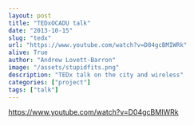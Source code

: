```yaml
---
layout: post
title: "TEDxOCADU talk"
date: "2013-10-15"
slug: "tedx"
url: "https://www.youtube.com/watch?v=D04gcBMIWRk"
alive: True
author: "Andrew Lovett-Barron"
image: "/assets/stupidfits.png"
description: "TEDx talk on the city and wireless"
categories: ["project"]
tags: ["talk"]
---
```


https://www.youtube.com/watch?v=D04gcBMIWRk
